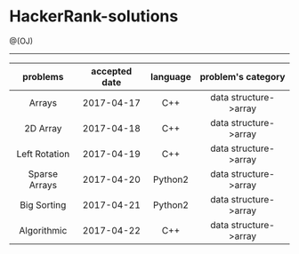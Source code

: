 # HackerRank-solutions

@(OJ)

----------------
|problems|accepted date| language | problem's category |
|:--:|:---:|:-: | :--:|
|Arrays|2017-04-17|C++| data structure->array |
|2D Array|2017-04-18|C++| data structure->array |
|Left Rotation|2017-04-19|C++| data structure->array |
|Sparse Arrays|2017-04-20|Python2| data structure->array |
|Big Sorting|2017-04-21|Python2| data structure->array |
|Algorithmic|2017-04-22|C++| data structure->array |